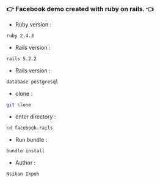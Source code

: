 ### :point_right: Facebook demo created with ruby on rails. :point_left:


* Ruby version :

```bash
ruby 2.4.3
```

* Rails version :
```bash
rails 5.2.2
```
* Rails version :
```bash
database postgresql
```
* clone :
```bash
git clone
```

* enter directory :
```bash
cd facebook-rails
```

* Run bundle :
```bash
bundle install
```


* Author :
```bash
Nsikan Ikpoh
```
